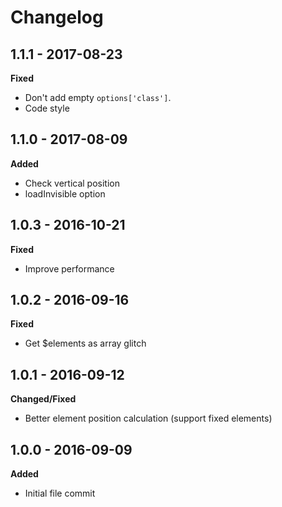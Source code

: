 # Changelog

## 1.1.1 - 2017-08-23
**Fixed**

* Don't add empty ```options['class']```.
* Code style

## 1.1.0 - 2017-08-09
**Added**

* Check vertical position
* loadInvisible option

## 1.0.3 - 2016-10-21
**Fixed**

* Improve performance

## 1.0.2 - 2016-09-16
**Fixed**

* Get $elements as array glitch

## 1.0.1 - 2016-09-12
**Changed/Fixed**

* Better element position calculation (support fixed elements)

## 1.0.0 - 2016-09-09
**Added**

* Initial file commit
